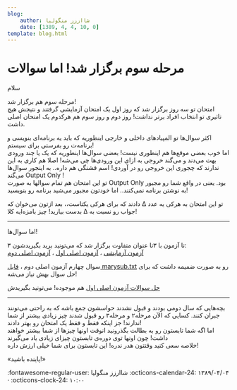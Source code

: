 ```yaml
---
blog:
    author: شااززز منگولیا
    date: [1389, 4, 4, 10, 0]
template: blog.html
---
```

# مرحله سوم برگزار شد! اما سوالات

<div class="cnt">
<p>سلام</p>
<p>مرحله سوم هم برگزار شد!<br/>امتحان تو سه روز برگزار شد که روز اول یک امتحان آزمایشی گرفتند و نتیجش هیچ تاثیری تو انتخاب افراد برتر نداشت! روز دوم و روز سوم هم هرکدوم یک امتحان اصلی داشت.</p>
<p>اکثر سوال‌ها تو المپیادهای داخلی و خارجی اینطوریه که باید یه برنامه‌ای بنویسی و برنامه‌ت رو بفرستی برای سیستم!<br/>اما خوب بعضی موقع‌ها هم اینطوری نیست! بعضی سوال‌ها اینطوریه که یک یا چند ورودی بهت می‌دند و می‌گند خروجی به ازای این ورودی‌ها چی می‌شه! اصلا هم کاری به این ندارند که چجوری این خروجی رو در ‌آوردی! اسم قشنگی هم داره.. به اینجور سوال‌ها می‌گند Output Only !<br/>تو این امتحان هم تمام سوالها به صورت Output Only بود. یعنی در واقع شما رو مجبور به نوشتن برنامه نمی‌کنند.. اما خودتون مجبور می‌شید برنامه رو بنویسید!</p>
<p>تو این امتحان به هرکی یه عدد ∆ دادند که برای هرکی یکتاست،، بعد ازتون می‌خوان که جواب رو نسبت به ∆ بدست بیارید! چیز بامزه‌ایه کلا!</p>
<p></p>
<hr/>
<p></p>
<p>اما سوال‌ها!</p>
<p>۳ تا آزمون با ۳تا عنوان متفاوت برگزار شد که می‌تونید برید بگیریدشون:<br/><a href="http://s1.picofile.com/sh44zzz/exam89/Practice.pdf.html">آزمون آزمایشی</a> ، <a href="http://s1.picofile.com/sh44zzz/exam89/Exam1.pdf.html">آزمون اصلی اول</a> ، <a href="http://s1.picofile.com/sh44zzz/exam89/Exam2.pdf.html">آزمون اصلی دوم</a> </p>
<p>سوال چهارم آزمون اصلی دوم ، <a href="http://s1.picofile.com/sh44zzz/exam89/marysub.txt.html">فایل marysub.txt</a> رو به صورت ضمیمه داشت که برای حل سوال بهش نیاز می‌شه!</p>
<p><a href="http://s1.picofile.com/sh44zzz/exam89/E1-Solutions.pdf.html">حل سوالات آزمون اصلی اول</a> هم موجوده! می‌تونید بگیریدش</p>
<p></p>
<hr/>
<p></p>
<p>بچه‌هایی که سال دومی بودند و قبول نشدند حواسشون جمع باشه که به راحتی می‌تونند جبران کنند. کسایی که الآن مرحله۲ و مرحله۳ رو قبول شدند چیز زیادی بیشتر از شما ندارند! جز اینکه فقط و فقط یک امتحان رو بهتر دادند!<br/>اما اگه شما تابستون رو به بطالت بگذرونید انوقت اونها چیزها از شما بیشتر خواهند داشت! چون اونها توی دوره‌ی تابستون چیزای زیادی یاد می‌گیرند<br/>خلاصه سعی کنید وقتتون هدر ندره! این تابستون برای شما خیلی ارزش داره!</p>
<p>«پاینده باشید!»</p>
</div>

<div class="blog-info" markdown>
<span class="blog-author">
:fontawesome-regular-user: شااززز منگولیا
</span>
<span class="blog-date">
:octicons-calendar-24: ۱۳۸۹/۰۴/۰۴ · :octicons-clock-24: ۱۰:۰۰
</span>
</div>

